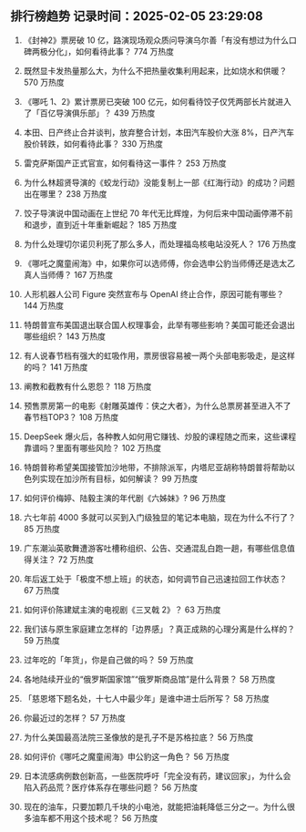 
## 排行榜趋势 记录时间：2025-02-05 23:29:08
  
  1. 《封神2》票房破 10 亿，路演现场观众质问导演乌尔善「有没有想过为什么口碑两极分化」，如何看待此事？ 774 万热度
    
  2. 既然显卡发热量那么大，为什么不把热量收集利用起来，比如烧水和供暖？ 570 万热度
    
  3. 《哪吒 1、2》累计票房已突破 100 亿元，如何看待饺子仅凭两部长片就进入了「百亿导演俱乐部」？ 439 万热度
    
  4. 本田、日产终止合并谈判，放弃整合计划，本田汽车股价大涨 8%，日产汽车股价转跌，如何看待此事？ 330 万热度
    
  5. 雷克萨斯国产正式官宣，如何看待这一事件？ 253 万热度
    
  6. 为什么林超贤导演的《蛟龙行动》没能复制上一部《红海行动》的成功？问题出在哪里？ 238 万热度
    
  7. 饺子导演说中国动画在上世纪 70 年代无比辉煌，为何后来中国动画停滞不前和退步，直到近十年重新崛起？ 185 万热度
    
  8. 为什么处理切尔诺贝利死了那么多人，而处理福岛核电站没死人？ 176 万热度
    
  9. 《哪吒之魔童闹海》中，如果你可以选师傅，你会选申公豹当师傅还是选太乙真人当师傅？ 167 万热度
    
  10. 人形机器人公司 Figure 突然宣布与 OpenAI 终止合作，原因可能有哪些？ 144 万热度
    
  11. 特朗普宣布美国退出联合国人权理事会，此举有哪些影响？美国可能还会退出哪些组织？ 143 万热度
    
  12. 有人说春节档有强大的虹吸作用，票房很容易被一两个头部电影吸走，是这样的吗？ 141 万热度
    
  13. 阐教和截教有什么恩怨？ 118 万热度
    
  14. 预售票房第一的电影《射雕英雄传：侠之大者》，为什么总票房甚至进入不了春节档TOP3？ 108 万热度
    
  15. DeepSeek 爆火后，各种教人如何用它赚钱、炒股的课程随之而来，这些课程靠谱吗？里面有哪些风险？ 102 万热度
    
  16. 特朗普称希望美国接管加沙地带，不排除派军，内塔尼亚胡称特朗普将帮助以色列实现在加沙所有目标，如何解读？ 99 万热度
    
  17. 如何评价梅婷、陆毅主演的年代剧《六姊妹》? 96 万热度
    
  18. 六七年前 4000 多就可以买到入门级独显的笔记本电脑，现在为什么不行了？ 85 万热度
    
  19. 广东潮汕英歌舞遭游客吐槽称组织、公告、交通混乱白跑一趟，有哪些信息值得关注？ 72 万热度
    
  20. 年后返工处于「极度不想上班」的状态，如何调节自己迅速拉回工作状态？ 67 万热度
    
  21. 如何评价陈建斌主演的电视剧《三叉戟 2》？ 63 万热度
    
  22. 我们该与原生家庭建立怎样的「边界感」？真正成熟的心理分离是什么样的？ 59 万热度
    
  23. 过年吃的「年货」，你是自己做的吗？ 59 万热度
    
  24. 各地陆续开业的“俄罗斯国家馆”“俄罗斯商品馆”是什么背景？ 58 万热度
    
  25. 「慈恩塔下题名处，十七人中最少年」是谁中进士后所写？ 58 万热度
    
  26. 你最近过的怎样？ 57 万热度
    
  27. 为什么美国最高法院三圣像放的是孔子不是苏格拉底？ 56 万热度
    
  28. 如何评价《哪吒之魔童闹海》申公豹这一角色？ 56 万热度
    
  29. 日本流感病例数创新高，一些医院呼吁「完全没有药，建议回家」，为什么会陷入药品荒？医疗体系存在哪些问题？ 56 万热度
    
  30. 现在的油车，只要加颗几千块的小电池，就能把油耗降低三分之一。为什么很多油车都不用这个技术呢？ 56 万热度
    